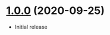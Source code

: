 <a name="1.0.0"></a>
# [1.0.0](https://github.com/atomastic/strings) (2020-09-25)
* Initial release
